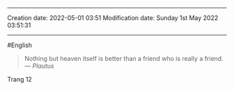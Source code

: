 

----
Creation date: 2022-05-01 03:51
Modification date: Sunday 1st May 2022 03:51:31

----

#English 

> Nothing but heaven itself is better than a friend who is really a friend.
> — <cite>Plautus</cite>

Trang 12